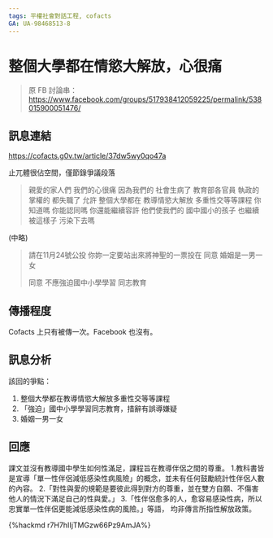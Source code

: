 ```yaml
---
tags: 平權社會對話工程, cofacts
GA: UA-98468513-8
---
```


# 整個大學都在情慾大解放，心很痛

> 原 FB 討論串：https://www.facebook.com/groups/517938412059225/permalink/538015900051476/


## 訊息連結

https://cofacts.g0v.tw/article/37dw5wy0qo47a

止兀體很佔空間，僅節錄爭議段落

> 親愛的家人們
> 我們的心很痛
> 因為我們的
> 社會生病了
> 教育部各官員
> 執政的 掌權的
> 都失職了
> 允許 整個大學都在
> 教導情慾大解放
> 多重性交等等課程
> 你知道嗎
> 你能認同嗎
> 你還能繼續容許
> 他們使我們的
> 國中國小的孩子
> 也繼續被這樣子
> 污染下去嗎
> 

(中略)

> 請在11月24號公投
> 你妳一定要站出來將神聖的一票投在
> 同意
> 婚姻是一男一女
> 
> 同意
> 不應強迫國中小學學習 同志教育



## 傳播程度

Cofacts 上只有被傳一次。Facebook 也沒有。


## 訊息分析

該回的爭點：
1. 整個大學都在教導情慾大解放多重性交等等課程
2. 「強迫」國中小學學習同志教育，措辭有誤導嫌疑
3. 婚姻一男一女


## 回應

課文並沒有教導國中學生如何性滿足，課程旨在教導伴侶之間的尊重。
1.教科書皆是宣導「單一性伴侶減低感染性病風險」的概念，並未有任何鼓勵統計性伴侶人數的內容。
2.「對性與愛的規範是要彼此得到對方的尊重，並在雙方自願、不傷害他人的情況下滿足自己的性與愛。」
3.「性伴侶愈多的人，愈容易感染性病，所以忠實單一性伴侶更能減低感染性病的風險。」等語，
均非傳言所指性解放政策。

{%hackmd r7H7hIIjTMGzw66Pz9AmJA%}